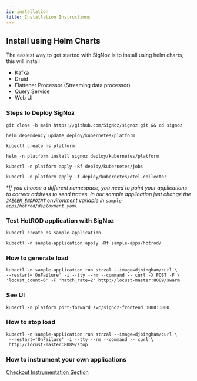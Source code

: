 ```yaml
---
id: installation
title: Installation Instructions
---
```


## Install using Helm Charts

The easiest way to get started with SigNoz is to install using helm charts, this will install

- Kafka
- Druid
- Flattener Processor (Streaming data processor)
- Query Service
- Web UI

### Steps to Deploy SigNoz

```console
git clone -b main https://github.com/SigNoz/signoz.git && cd signoz

helm dependency update deploy/kubernetes/platform

kubectl create ns platform

helm -n platform install signoz deploy/kubernetes/platform

kubectl -n platform apply -Rf deploy/kubernetes/jobs

kubectl -n platform apply -f deploy/kubernetes/otel-collector
```

\*_If you choose a different namespace, you need to point your applications to correct address to send traces. In our sample application just change the `JAEGER_ENDPOINT` environment variable in `sample-apps/hotrod/deployment.yaml`_

### Test HotROD application with SigNoz

```console
kubectl create ns sample-application

kubectl -n sample-application apply -Rf sample-apps/hotrod/
```

### How to generate load

```console
kubectl -n sample-application run strzal --image=djbingham/curl \
--restart='OnFailure' -i --tty --rm --command -- curl -X POST -F \
'locust_count=6' -F 'hatch_rate=2' http://locust-master:8089/swarm
```

### See UI

```console
kubectl -n platform port-forward svc/signoz-frontend 3000:3000
```

### How to stop load

```console
kubectl -n sample-application run strzal --image=djbingham/curl \
 --restart='OnFailure' -i --tty --rm --command -- curl \
 http://locust-master:8089/stop
```

### How to instrument your own applications

[Checkout Instrumentation Section](/docs/instrumentation/overview)

<!-- Supported Markdown languages - Highlight.js https://github.com/highlightjs/highlight.js/blob/master/SUPPORTED_LANGUAGES.md -->
